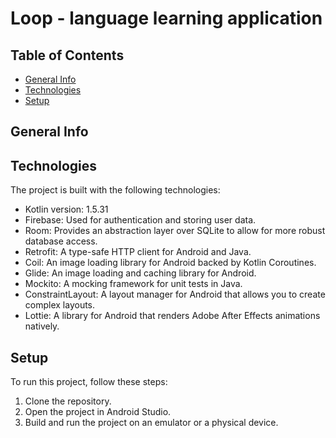 # Loop - language learning application

## Table of Contents
* [General Info](#general-info)
* [Technologies](#technologies)
* [Setup](#setup)

## General Info

## Technologies
The project is built with the following technologies:
- Kotlin version: 1.5.31
- Firebase: Used for authentication and storing user data.
- Room: Provides an abstraction layer over SQLite to allow for more robust database access.
- Retrofit: A type-safe HTTP client for Android and Java.
- Coil: An image loading library for Android backed by Kotlin Coroutines.
- Glide: An image loading and caching library for Android.
- Mockito: A mocking framework for unit tests in Java.
- ConstraintLayout: A layout manager for Android that allows you to create complex layouts.
- Lottie: A library for Android that renders Adobe After Effects animations natively.

## Setup
To run this project, follow these steps:
1. Clone the repository.
2. Open the project in Android Studio.
3. Build and run the project on an emulator or a physical device.
